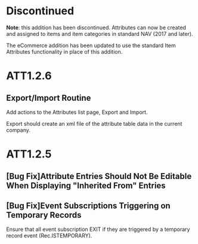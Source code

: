 Discontinued
============

**Note**: this addition has been discontinued. Attributes can now be created and
assigned to items and item categories in standard NAV (2017 and later).

The eCommerce addition has been updated to use the standard Item Attributes
functionality in place of this addition.

ATT1.2.6
========

Export/Import Routine
---------------------

Add actions to the Attributes list page, Export and Import.

Export should create an xml file of the attribute table data in the current
company.

ATT1.2.5
========

 [Bug Fix]Attribute Entries Should Not Be Editable When Displaying "Inherited From" Entries
-------------------------------------------------------------------------------------------

 [Bug Fix]Event Subscriptions Triggering on Temporary Records
-------------------------------------------------------------

Ensure that all event subscription EXIT if they are triggered by a temporary
record event (Rec.ISTEMPORARY).
